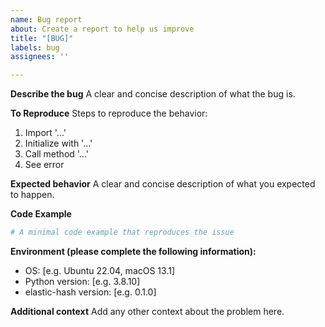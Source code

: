 ```yaml
---
name: Bug report
about: Create a report to help us improve
title: "[BUG]"
labels: bug
assignees: ''

---
```


**Describe the bug**
A clear and concise description of what the bug is.

**To Reproduce**
Steps to reproduce the behavior:
1. Import '...'
2. Initialize with '...'
3. Call method '...'
4. See error

**Expected behavior**
A clear and concise description of what you expected to happen.

**Code Example**
```python
# A minimal code example that reproduces the issue
```

**Environment (please complete the following information):**
 - OS: [e.g. Ubuntu 22.04, macOS 13.1]
 - Python version: [e.g. 3.8.10]
 - elastic-hash version: [e.g. 0.1.0]

**Additional context**
Add any other context about the problem here.
